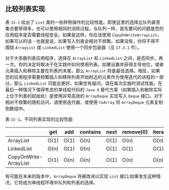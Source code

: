 


## 比较列表实现

表 `15-1` 给出了 `List` 类的一些样例操作的比较性能。即使这里的选择比队列甚至集合要窄得多，也可以使用相同的消除过程。与队列一样，首先要问的问题是您的应用程序是否需要线程安全。如果是这样，你应该使用 `CopyOnWriteArrayList`，如果可以的话 - 也就是说，如果写入列表会相对不频繁。如果没有，你将不得不围绕 `ArrayList` 或 `LinkedList` 使用一个同步包装器（见 `17.3.1` 节）。

对于大多数列表应用程序，选择在 `ArrayList` 和 `LinkedList` 之间，是否同步。再一次，你的决定将取决于在实践中如何使用列表。如果设置并获得主导地位，或者元素插入和移除主要在列表的末尾，那么 `ArrayList` 将是最佳选择。相反，如果您的应用程序需要频繁插入和移除列表开始附近的元素作为使用迭代的进程的一部分，那么 `LinkedList` 可能会更好。如果您有疑问，请在每次实施时测试性能。在最后一种情况下值得考虑的单线程代码的 `Java 6` 替代方案（如果插入和删除实际上位于列表的起始处）是使用非常高效的 `ArrayDeque` 实现写入 `Deque` 接口。对于相对不频繁的随机访问，请使用迭代器，或使用 `toArray` 将 `ArrayDeque` 元素复制到数组中。

表 `15-1`。不同列表实现的比较性能

　　|get| add| contains |next |remove(0) |iterator.remove
---|---|---|---|---|---|---
ArrayList             |O(1) | O(1) | O(n) |O(1) | O(n) | O(n)
LinkedList            |O(n) | O(1) | O(n) |O(1) | O(1) | O(1)
CopyOnWrite-ArrayList |O(1) | O(n) | O(n) |O(1) | O(n) | O(n)

有可能在未来的版本中，`ArrayDeque` 将被改进以实现 `List` 接口;如果发生这种情况，它将成为单线程环境中队列和列表的选择。
